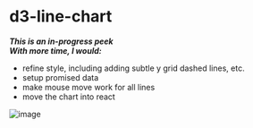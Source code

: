 # d3-line-chart
***This is an in-progress peek*** <br/>
***With more time, I would:*** <br/>
<ul>
 <li>refine style, including adding subtle y grid dashed lines, etc.</li>
 <li>setup promised data</li>
 <li>make mouse move work for all lines</li>
 <li>move the chart into react</li>
</ul>


![image](https://user-images.githubusercontent.com/2840356/124076912-7b6aed80-da0c-11eb-97f3-f47d081f38a2.png)
